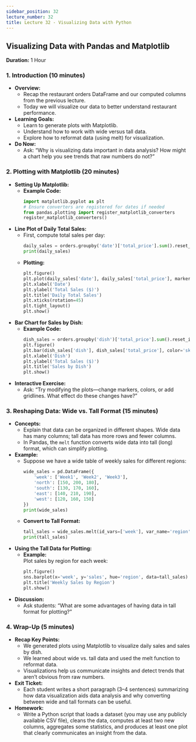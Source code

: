 ```yaml
---
sidebar_position: 32
lecture_number: 32
title: Lecture 32 - Visualizing Data with Python
---
```


## Visualizing Data with Pandas and Matplotlib

**Duration:** 1 Hour

### 1. Introduction (10 minutes)
- **Overview:**
  - Recap the restaurant orders DataFrame and our computed columns from the previous lecture.
  - Today we will visualize our data to better understand restaurant performance.
- **Learning Goals:**
  - Learn to generate plots with Matplotlib.
  - Understand how to work with wide versus tall data.
  - Explore how to reformat data (using melt) for visualization.
- **Do Now:**
  - Ask: “Why is visualizing data important in data analysis? How might a chart help you see trends that raw numbers do not?”

### 2. Plotting with Matplotlib (20 minutes)
- **Setting Up Matplotlib:**
  - **Example Code:**
    ```python
    import matplotlib.pyplot as plt
    # Ensure converters are registered for dates if needed
    from pandas.plotting import register_matplotlib_converters
    register_matplotlib_converters()
    ```
- **Line Plot of Daily Total Sales:**
  - First, compute total sales per day:
    ```python
    daily_sales = orders.groupby('date')['total_price'].sum().reset_index()
    print(daily_sales)
    ```
  - **Plotting:**
    ```python
    plt.figure()
    plt.plot(daily_sales['date'], daily_sales['total_price'], marker='o')
    plt.xlabel('Date')
    plt.ylabel('Total Sales ($)')
    plt.title('Daily Total Sales')
    plt.xticks(rotation=45)
    plt.tight_layout()
    plt.show()
    ```
- **Bar Chart for Sales by Dish:**
  - **Example Code:**
    ```python
    dish_sales = orders.groupby('dish')['total_price'].sum().reset_index()
    plt.figure()
    plt.bar(dish_sales['dish'], dish_sales['total_price'], color='skyblue')
    plt.xlabel('Dish')
    plt.ylabel('Total Sales ($)')
    plt.title('Sales by Dish')
    plt.show()
    ```
- **Interactive Exercise:**
  - Ask: “Try modifying the plots—change markers, colors, or add gridlines. What effect do these changes have?”

### 3. Reshaping Data: Wide vs. Tall Format (15 minutes)
- **Concepts:**
  - Explain that data can be organized in different shapes. Wide data has many columns; tall data has more rows and fewer columns.
  - In Pandas, the `melt` function converts wide data into tall (long) format, which can simplify plotting.
- **Example:**
  - Suppose we have a wide table of weekly sales for different regions:
    ```python
    wide_sales = pd.DataFrame({
        'week': ['Week1', 'Week2', 'Week3'],
        'north': [150, 200, 180],
        'south': [130, 170, 160],
        'east': [140, 210, 190],
        'west': [120, 160, 150]
    })
    print(wide_sales)
    ```
  - **Convert to Tall Format:**
    ```python
    tall_sales = wide_sales.melt(id_vars=['week'], var_name='region', value_name='sales')
    print(tall_sales)
    ```
- **Using the Tall Data for Plotting:**
  - **Example:**  
    Plot sales by region for each week:
    ```python
    plt.figure()
    sns.barplot(x='week', y='sales', hue='region', data=tall_sales)
    plt.title('Weekly Sales by Region')
    plt.show()
    ```
- **Discussion:**
  - Ask students: “What are some advantages of having data in tall format for plotting?”

### 4. Wrap-Up (5 minutes)
- **Recap Key Points:**
  - We generated plots using Matplotlib to visualize daily sales and sales by dish.
  - We learned about wide vs. tall data and used the melt function to reformat data.
  - Visualizations help us communicate insights and detect trends that aren’t obvious from raw numbers.
- **Exit Ticket:**  
  - Each student writes a short paragraph (3–4 sentences) summarizing how data visualization aids data analysis and why converting between wide and tall formats can be useful.
- **Homework:**
  - Write a Python script that loads a dataset (you may use any publicly available CSV file), cleans the data, computes at least two new columns, aggregates some statistics, and produces at least one plot that clearly communicates an insight from the data.

